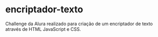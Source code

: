 # encriptador-texto
Challenge da Alura realizado para criação de um encriptador de texto através de HTML JavaScript e CSS.
